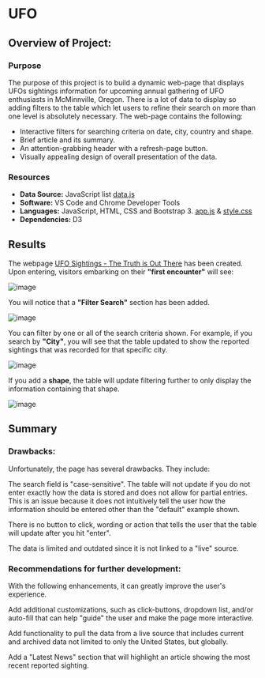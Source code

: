 # UFO
## Overview of Project:
  ### Purpose
The purpose of this project is to build a dynamic web-page that displays UFOs sightings information for upcoming annual gathering of UFO enthusiasts in McMinnville, Oregon. There is a lot of data to display so adding filters to the table which let users to refine their search on more than one level is absolutely necessary.
The web-page contains the following:

- Interactive filters for searching criteria on date, city, country and shape.
- Brief article and its summary.
- An attention-grabbing header with a refresh-page button.
- Visually appealing design of overall presentation of the data.

### Resources
- **Data Source:** JavaScript list [data.js](https://github.com/namu12345/UFO/blob/main/static/js/data.js)
- **Software:** VS Code and Chrome Developer Tools 
- **Languages:** JavaScript, HTML, CSS and Bootstrap 3. [app.js](https://github.com/namu12345/UFO/blob/main/static/js/app.js) & [style.css](https://github.com/namu12345/UFO/blob/main/static/css/style.css)
- **Dependencies:** D3

## Results

The webpage [UFO Sightings - The Truth is Out There]( https://namu12345.github.io/UFO/) has been created. Upon entering, visitors embarking on their **"first encounter"** will see:

![image](https://user-images.githubusercontent.com/92283185/149230605-d500e0bd-4069-4072-b6e5-a8c90790f68c.png)

You will notice that a **"Filter Search"** section has been added.

![image](https://user-images.githubusercontent.com/92283185/149233404-3a78318b-492d-4249-b960-a90750aa1aeb.png)

You can filter by one or all of the search criteria shown. For example, if you search by **"City"**, you will see that the table updated to show the reported sightings that was recorded for that specific city.

![image](https://user-images.githubusercontent.com/92283185/149234502-4ab9a1a8-5099-4acb-b326-44feca5f5926.png)

If you add a **shape**, the table will update filtering further to only display the information containing that shape.

![image](https://user-images.githubusercontent.com/92283185/149234791-05ceda51-9dc5-413b-9fbe-febe16027407.png)

## Summary
### Drawbacks:

Unfortunately, the page has several drawbacks. They include:

The search field is "case-sensitive". The table will not update if you do not enter exactly how the data is stored and does not allow for partial entries. This is an issue because it does not intuitively tell the user how the information should be entered other than the "default" example shown.

There is no button to click, wording or action that tells the user that the table will update after you hit "enter".

The data is limited and outdated since it is not linked to a "live" source.

### Recommendations for further development:

With the following enhancements, it can greatly improve the user's experience.

Add additional customizations, such as click-buttons, dropdown list, and/or auto-fill that can help "guide" the user and make the page more interactive.

Add functionality to pull the data from a live source that includes current and archived data not limited to only the United States, but globally.

Add a "Latest News" section that will highlight an article showing the most recent reported sighting.










